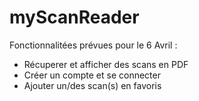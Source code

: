# myScanReader

Fonctionnalitées prévues pour le 6 Avril :

  - Récuperer et afficher des scans en PDF
  - Créer un compte et se connecter 
  - Ajouter un/des scan(s) en favoris
